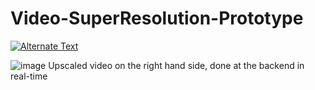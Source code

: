 # Video-SuperResolution-Prototype


[![Alternate Text]({https://drive.google.com/uc?export=view&id=14FAosVX3ASGqTN-McQdP5aEnwGevae_0})]({https://drive.google.com/uc?export=view&id=1xZYXavphKw5nIPL3X3TtBIy1inrmvepZ} "Explanation")


![image](https://drive.google.com/uc?export=view&id=14FAosVX3ASGqTN-McQdP5aEnwGevae_0)
Upscaled video on the right hand side, done at the backend in real-time

